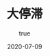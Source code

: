 ---
title: 大停滞
coverImage: 'skyscraper.jpg'
date: '2020-07-09'
author:
  name: '兰天游'    
  picture: ''
description: ''
---